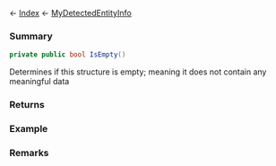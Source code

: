 ← [Index](Api-Index) ← [MyDetectedEntityInfo](Sandbox.ModAPI.Ingame.MyDetectedEntityInfo)

### Summary

```csharp
private public bool IsEmpty()
```

Determines if this structure is empty; meaning it does not contain any meaningful data

### Returns



### Example

### Remarks

